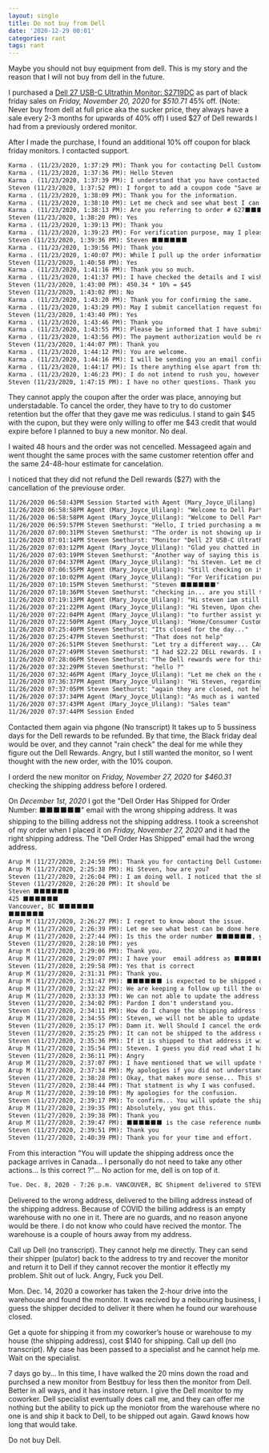 ```yaml
---
layout: single
title: Do not buy from Dell
date: '2020-12-29 00:01'
categories: rant
tags: rant
---
```


Maybe you should not buy equipment from dell. This is my story and the reason that I will not buy from dell in the future.

I purchased a [Dell 27 USB-C Ultrathin Monitor: S2719DC](https://www.dell.com/en-ca/shop/dell-27-usb-c-ultrathin-monitor-s2719dc/apd/210-aqpv/monitors-monitor-accessories?ref=frommyaccount) as part of black friday sales on *Friday, November 20, 2020* for *$510.71* 45% off. (Note: Never buy from dell at full price aka the sucker price, they always have a sale every 2-3 months for upwards of 40% off) I used $27 of Dell rewards I had from a previously ordered monitor.

After I made the purchase, I found an additional 10% off coupon for black friday monitors. I contacted support.

```txt
Karma . (11/23/2020, 1:37:29 PM): Thank you for contacting Dell Customer Care chat. My name is Karma .. Please give me a moment while I review your case details and I will be glad to assist you. 
Karma . (11/23/2020, 1:37:36 PM): Hello Steven 
Karma . (11/23/2020, 1:37:39 PM): I understand that you have contacted to cancel your order. I regret to know that but I would be glad to assist you with the same. 
Steven (11/23/2020, 1:37:52 PM): I forgot to add a coupon code "Save an extra 10% with code:10%OFFMONITOR" 
Karma . (11/23/2020, 1:38:09 PM): Thank you for the information. 
Karma . (11/23/2020, 1:38:10 PM): Let me check and see what best I can do to help you. 
Karma . (11/23/2020, 1:38:13 PM): Are you referring to order # 627⬛⬛⬛⬛⬛⬛ ? 
Steven (11/23/2020, 1:38:20 PM): Yes 
Karma . (11/23/2020, 1:39:13 PM): Thank you 
Karma . (11/23/2020, 1:39:23 PM): For verification purpose, may I please know the complete name as it appears on the account please? 
Steven (11/23/2020, 1:39:36 PM): Steven ⬛⬛⬛⬛⬛⬛ 
Karma . (11/23/2020, 1:39:56 PM): Thank you 
Karma . (11/23/2020, 1:40:07 PM): While I pull up the order information, I have your email address and phone number updated in our records as ⬛⬛⬛@⬛⬛⬛⬛⬛⬛.com and ⬛⬛⬛⬛⬛⬛⬛⬛⬛. Is that correct? 
Steven (11/23/2020, 1:40:58 PM): Yes 
Karma . (11/23/2020, 1:41:16 PM): Thank you so much. 
Karma . (11/23/2020, 1:41:37 PM): I have checked the details and I wish to inform you that your order is estimated to ship on Nov 24, 2020 and estimated to delivery Dec 07, 2020. I would also like to check if you will consider to keep the order if I offer you a credit for $43 ? 
Steven (11/23/2020, 1:43:00 PM): 450.34 * 10% = $45 
Steven (11/23/2020, 1:43:02 PM): No 
Karma . (11/23/2020, 1:43:20 PM): Thank you for confirming the same. 
Karma . (11/23/2020, 1:43:29 PM): May I submit cancellation request for the order? 
Steven (11/23/2020, 1:43:40 PM): Yes 
Karma . (11/23/2020, 1:43:46 PM): Thank you 
Karma . (11/23/2020, 1:43:55 PM): Please be informed that I have submitted the request to cancel your order and your order would be cancelled within next 24 hours.You may check the status of Cancellation on Dell.ca or on your Dell "My Account". 
Karma . (11/23/2020, 1:43:56 PM): The payment authorization would be released automatically within 24-48 hours post cancellation of the order. 
Steven (11/23/2020, 1:44:07 PM): Thank you 
Karma . (11/23/2020, 1:44:12 PM): You are welcome. 
Karma . (11/23/2020, 1:44:16 PM): I will be sending you an email confirmation shortly in regard to our conversation, along with a case number 104⬛⬛⬛⬛⬛⬛ in the subject line, which you could refer for any future assistance. If you have any concerns, please contact us back. 
Karma . (11/23/2020, 1:44:17 PM): Is there anything else apart from this I may help you with? 
Karma . (11/23/2020, 1:46:23 PM): I do not intend to rush you, however this chat is without any activity for over 2 minute now. I want to make sure our chat is still connected. 
Steven (11/23/2020, 1:47:15 PM): I have no other questions. Thank you 
```

They cannot apply the coupon after the order was place, annoying but understadable. To cancel the order, they have to try to do customer retention but the offer that they gave me was rediculus. I stand to gain $45 with the cupon, but they were only willing to offer me $43 credit that would expire before I planned to buy a new monitor. No deal.

I waited 48 hours and the order was not cencelled. Messageed again and went thought the same proces with the same customer retention offer and the same 24-48-hour estimate for cancelation.

I noticed that they did not refund the Dell rewards ($27) with the cancellation of the previouse order.

```txt
11/26/2020 06:58:43PM Session Started with Agent (Mary_Joyce_Ulilang)
11/26/2020 06:58:58PM Agent (Mary_Joyce_Ulilang): "Welcome to Dell Parts and Accessories Sales Chat! This is Joyce and I will be your Dell Sales Chat Expert. I can be reached at ⬛⬛⬛⬛⬛⬛@Dellteam.com How can i help you with your purchase today?"
11/26/2020 06:58:58PM Agent (Mary_Joyce_Ulilang): "Welcome to Dell Parts and Accessories Sales Chat! This is Joyce and I will be your Dell Sales Chat Expert. I can be reached at ⬛⬛⬛⬛⬛⬛@Dellteam.com How can i help you with your purchase today?"
11/26/2020 06:59:57PM Steven Smethurst: "Hello, I tried purchasing a monitor on Monday, November 23, 2020 I got an "acknowledgment" (We have received your order) email but no order information. Order Info Order Date: 23/11/2020 Customer Number: ⬛⬛⬛⬛⬛⬛ DPID: ⬛⬛⬛⬛⬛⬛"
11/26/2020 07:00:31PM Steven Smethurst: "The order is not showing up in my account, and i don't have an order number to add it"
11/26/2020 07:01:14PM Steven Smethurst: "Monitor "Dell 27 USB-C Ultrathin Monitor - S2719DC""
11/26/2020 07:03:12PM Agent (Mary_Joyce_Ulilang): "Glad you chatted in today, I'd be happy to help you."
11/26/2020 07:03:19PM Steven Smethurst: "Another way of saying this is.... I got a "Dell Order Has Been Acknowledged" email from dell after ordering the monitor online. But i did not get a "Dell Order Has Been Confirmed for Order Number: #######" email ."
11/26/2020 07:04:37PM Agent (Mary_Joyce_Ulilang): "hi Steven. Let me check this. Give me a minute or two to pull up your acct"
11/26/2020 07:06:55PM Agent (Mary_Joyce_Ulilang): "Still checking on it.."
11/26/2020 07:10:02PM Agent (Mary_Joyce_Ulilang): "For Verification purposes can i ask for your full name"
11/26/2020 07:10:15PM Steven Smethurst: "Steven ⬛⬛⬛⬛⬛⬛"
11/26/2020 07:18:36PM Steven Smethurst: "checking in... are you still there"
11/26/2020 07:19:13PM Agent (Mary_Joyce_Ulilang): "Hi steven iam still checking"
11/26/2020 07:21:22PM Agent (Mary_Joyce_Ulilang): "Hi Steven, Upon checking in my end i cannot view your order record based on the DPID you have provided..."
11/26/2020 07:22:04PM Agent (Mary_Joyce_Ulilang): "to further assist you with your concern i wll give you the contact number of our customer care Team"
11/26/2020 07:22:50PM Agent (Mary_Joyce_Ulilang): "Home/Consumer Customer Support 1-800-624-9897 Monday-Friday: 7:00 a.m. to 7:00 p.m. (CST"
11/26/2020 07:25:40PM Steven Smethurst: "Its closed for the day..."
11/26/2020 07:25:47PM Steven Smethurst: "That does not help"
11/26/2020 07:26:51PM Steven Smethurst: "Let try a different way... CAn you help me recover my Dell Rewards ?"
11/26/2020 07:27:49PM Steven Smethurst: "I had $22.22 DELL rewards. I ordered a monitor using the Dell rewards, then cancelled the order. I was not refunded the Dell rewards upon cancellation"
11/26/2020 07:28:06PM Steven Smethurst: "The Dell rewards were for this order... Order number:⬛⬛⬛⬛⬛⬛"
11/26/2020 07:32:29PM Steven Smethurst: "hello ?"
11/26/2020 07:32:46PM Agent (Mary_Joyce_Ulilang): "Let me chek on the order number you just provided"
11/26/2020 07:36:37PM Agent (Mary_Joyce_Ulilang): "Hi Steven, regarding the cancellation and for refund of your order, kindly call our customer care Home/Consumer Customer Support 1-800-624-9897 Monday-Friday: 7:00 a.m. to 7:00 p.m. (CST"
11/26/2020 07:37:05PM Steven Smethurst: "again they are closed, not helpful"
11/26/2020 07:37:34PM Agent (Mary_Joyce_Ulilang): "As much as i wanted to give you information about refund and cancellation i handled Dells Part and Accessories Team"
11/26/2020 07:37:43PM Agent (Mary_Joyce_Ulilang): "Sales team"
11/26/2020 07:37:44PM Session Ended
```

Contacted them again via phgone (No transcript) It takes up to 5 bussiness days for the Dell rewards to be refunded. By that time, the Black friday deal would be over, and they cannot "rain check" the deal for me while they figure out the Dell Rewards. Angry, but I still wanted the monitor, so I went thought with the new order, with the 10% coupon.

I orderd the new monitor on *Friday, November 27, 2020* for *$460.31* checking the shipping address before I ordered.

On *December 1st, 2020* I got the "Dell Order Has Shipped for Order Number: ⬛⬛⬛⬛⬛⬛" email with the wrong shipping address. It was shipping to the billing address not the shipping address. I took a screenshot of my order when I placed it on *Friday, November 27, 2020* and it had the right shipping address. The "Dell Order Has Shipped" email had the wrong address.

```txt
Arup M (11/27/2020, 2:24:59 PM): Thank you for contacting Dell Customer Care chat. My name is Arup Mishra. Please give me a moment while I review your case details and I will be glad to assist you. 
Arup M (11/27/2020, 2:25:38 PM): Hi Steven, how are you? 
Steven (11/27/2020, 2:26:04 PM): I am doing well. I noticed that the shipping address is incorrect on my order 
Steven (11/27/2020, 2:26:20 PM): It should be 
Steven ⬛⬛⬛⬛⬛⬛
425 ⬛⬛⬛⬛⬛⬛
Vancouver, BC ⬛⬛⬛⬛⬛⬛
⬛⬛⬛⬛⬛⬛ 
Arup M (11/27/2020, 2:26:27 PM): I regret to know about the issue. 
Arup M (11/27/2020, 2:26:39 PM): Let me see what best can be done here. 
Arup M (11/27/2020, 2:27:44 PM): Is this the order number ⬛⬛⬛⬛⬛⬛, you are referring to? 
Steven (11/27/2020, 2:28:10 PM): yes 
Arup M (11/27/2020, 2:29:06 PM): Thank you. 
Arup M (11/27/2020, 2:29:07 PM): I have your  email address as ⬛⬛⬛⬛⬛⬛@⬛⬛⬛⬛⬛⬛.com and phone Number is ⬛⬛⬛⬛⬛⬛
Steven (11/27/2020, 2:29:58 PM): Yes that is correct 
Arup M (11/27/2020, 2:31:31 PM): Thank you. 
Arup M (11/27/2020, 2:31:47 PM): ⬛⬛⬛⬛⬛⬛ is expected to be shipped on or before 11-30. 
Arup M (11/27/2020, 2:32:22 PM): We are keeping a follow up till the order ships and available in Canada. 
Arup M (11/27/2020, 2:33:33 PM): We can not able to update the address for you. 
Steven (11/27/2020, 2:34:02 PM): Pardon I don't understand you. 
Steven (11/27/2020, 2:34:11 PM): How do I change the shipping address for this order ? 
Arup M (11/27/2020, 2:34:55 PM): Steven, we will not be able to update the shipping address when the order is in production. 
Steven (11/27/2020, 2:35:17 PM): Damn it. Well Should I cancel the order and reorder again ? 
Steven (11/27/2020, 2:35:25 PM): It can not be shipped to the address on file 
Steven (11/27/2020, 2:35:36 PM): If it is shipped to that address it will be returned. 
Arup M (11/27/2020, 2:35:54 PM): Steven. I guess you did read what I have mentioned. 
Steven (11/27/2020, 2:36:11 PM): Angry 
Arup M (11/27/2020, 2:37:07 PM): I have mentioned that we will update the address once the order ships from USA facilities and available in Canada. 
Arup M (11/27/2020, 2:37:34 PM): My apologies if you did not understand my point. 
Steven (11/27/2020, 2:38:28 PM): Okay, that makes more sense... This statement makes no sense.  "We can not able to update the address for you. " 
Steven (11/27/2020, 2:38:44 PM): That statment is why I was confused. 
Arup M (11/27/2020, 2:39:10 PM): My apologies for the confusion. 
Steven (11/27/2020, 2:39:17 PM): To confirm... You will update the shipping address once the package arrives in Canada... I personally do not need to take any other actions... Is this correct ? 
Arup M (11/27/2020, 2:39:35 PM): Absolutely, you got this. 
Steven (11/27/2020, 2:39:38 PM): Thank you 
Arup M (11/27/2020, 2:39:47 PM): ⬛⬛⬛⬛⬛⬛ is the case reference number. 
Steven (11/27/2020, 2:39:51 PM): Thank you 
Steven (11/27/2020, 2:40:39 PM): Thank you for your time and effort. 
```

From this interaction "You will update the shipping address once the package arrives in Canada... I personally do not need to take any other actions... Is this correct ?"... No action for me, dell is on top of it.

```txt
Tue. Dec. 8, 2020 - 7:26 p.m. VANCOUVER, BC Shipment delivered to STEVEN at: GUARD of ⬛⬛⬛⬛⬛⬛
```

Delivered to the wrong address, delivered to the billing address instead of the shipping address. Because of COVID the billing address is an empty warehouse with no one in it. There are no guards, and no reason anyone would be there. I do not know who could have recived the montor. The warehouse is a couple of hours away from my address.

Call up Dell (no transcript). They cannot help me directly. They can send their shipper (pulator) back to the address to try and recover the monitor and return it to Dell if they cannot recover the montior it effectly my problem. Shit out of luck. Angry, Fuck you Dell.

Mon. Dec. 14, 2020 a coworker has taken the 2-hour drive into the warehouse and found the monitor. It was recived by a neibouring business, I guess the shipper decided to deliver it there when he found our warehouse closed.

Get a quote for shipping it from my coworker’s house or warehouse to my house (the shipping address), cost $140 for shipping. Call up dell (no transcript). My case has been passed to a specialist and he cannot help me. Wait on the specialist.

7 days go by... In this time, I have walked the 20 mins down the road and purchsed a new monitor from Bestbuy for less then the monitor from Dell. Better in all ways, and it has instore return. I give the Dell monitor to my coworker. Dell specialist eventually does call me, and they can offer me nothing but the ability to pick up the moniotor from the warehouse where no one is and ship it back to Dell, to be shipped out again. Gawd knows how long that would take.

Do not buy Dell.
